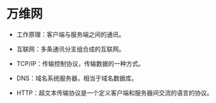 # 万维网

- 工作原理：客户端与服务端之间的通讯。

- 互联网：多条通讯分支组合成的互联网。
- TCP/IP：传输控制协议，传输数据的一种方式。
- DNS：域名系统服务器，相当于域名数据库。
- HTTP：超文本传输协议是一个定义客户端和服务器间交流的语言的协议。

